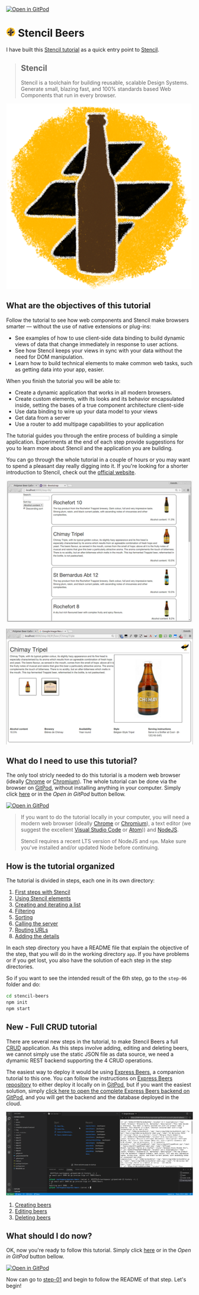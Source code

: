 [![Open in GitPod](https://gitpod.io/button/open-in-gitpod.svg)](https://gitpod.io/#https://github.com/LostInBrittany/stencil-beers)

# ![Stencil Beers icon](./img/logo-25px.png)  Stencil Beers

I have built this [Stencil tutorial](https://github.com/LostInBrittany/stencil-beers) as a quick entry point to [Stencil](https://stenciljs.com/). 


> ## Stencil
> Stencil is a toolchain for building reusable, scalable Design Systems. Generate small, blazing fast, and 100% standards based Web Components that run in every browser.

![Logo](./img/logo-500px.png)

## What are the objectives of this tutorial

Follow the tutorial to see how web components and Stencil make browsers smarter — without the use of native extensions or plug-ins:

+ See examples of how to use client-side data binding to build dynamic views of data that change immediately in response to user actions.
+ See how Stencil keeps your views in sync with your data without the need for DOM manipulation.
+ Learn how to build technical elements to make common web tasks, such as getting data into your app, easier.

When you finish the tutorial you will be able to:

+ Create a dynamic application that works in all modern browsers.
+ Create custom elements, with its looks and its behavior encapsulated inside, setting the bases of a true component architecture client-side
+ Use data binding to wire up your data model to your views
+ Get data from a server
+ Use a router to add multipage capabilities to your application

The tutorial guides you through the entire process of building a simple application. Experiments at the end of each step provide suggestions for you to learn more about Stencil and the application you are building.

You can go through the whole tutorial in a couple of hours or you may want to spend a pleasant day really digging into it. If you're looking for a shorter introduction to Stencil, check out the [official website](https://stenciljs.com/).

![Screenshot](./img/stencil-beers-final.jpg)  

![Screenshot](./img/stencil-beers-final-details.jpg)

## What do I need to use this tutorial?

The only tool stricly needed to do this tutorial is a modern web browser (ideally [Chrome](https://www.google.com/chrome/) or [Chromium](https://www.chromium.org/)). The whole tutorial can be done via the browser on [GitPod](https://gitpod.io), without installing anything in your computer. Simply click [here](https://gitpod.io/#https://github.com/LostInBrittany/stencil-beers) or in the *Open in GitPod* button bellow. 

[![Open in GitPod](https://gitpod.io/button/open-in-gitpod.svg)](https://gitpod.io/#https://github.com/LostInBrittany/stencil-beers)

> If you want to do the tutorial locally in your computer, you will need  a modern web browser (ideally [Chrome](https://www.google.com/chrome/) or [Chromium](https://www.chromium.org/)), a text editor (we suggest the excellent [Visual Studio Code](https://code.visualstudio.com/) or [Atom](https://atom.io))) and [NodeJS](https://nodejs.org).
> 
> Stencil requires a recent LTS version of NodeJS and `npm`. Make sure you've installed and/or updated Node before continuing.

## How is the tutorial organized 

The tutorial is divided in steps, each one in its own directory:


1. [First steps with Stencil](./step-01/)
1. [Using Stencil elements](./step-02/)
1. [Creating and iterating a list](./step-03/)
1. [Filtering](./step-04/)
1. [Sorting](./step-05/)
1. [Calling the server](./step-06/)
1. [Routing URLs](./step-07/)
1. [Adding the details](./step-08/)

In each step directory you have a README file that explain the objective of the step, that you will do in the working directory `app`. If you have problems or if you get lost, you also have the solution of each step in the step directories. 

So if you want to see the intended result of  the 6th step, go to the `step-06` folder and do:

```bash
cd stencil-beers
npm init
npm start
```

## New - Full CRUD tutorial

There are several new steps in the tutorial, to make Stencil Beers a full [CRUD](https://en.wikipedia.org/wiki/Create,_read,_update_and_delete) application. As this steps involve adding, editing and deleting beers, we cannot simply use the static JSON file as data source, we need a dymamic REST backend supporting the 4 CRUD operations.

The easiest way to deploy it would be using [Express Beers](https://github.com/LostInBrittany/express-beers/), a companion tutorial to this one. You can follow the instructions on [Express Beers repository](https://github.com/LostInBrittany/express-beers/) to either deploy it locally on in [GitPod](https://gitpod.io), but if you want the easiest solution, simply [click here to open the complete Express Beers backend on GitPod](https://gitpod.io/#/https://github.com/LostInBrittany/express-beers/tree/serve), and you will get the backend and the database deployed in the cloud. 

![Deployed on GitPod](img/step-00-01.png)

1. [Creating beers](./step-09)
1. [Editing beers](./step-10)
1. [Deleting beers](./step-11)



## What should I do now?  

OK, now you're ready to follow this tutorial. Simply click [here](https://gitpod.io/#https://github.com/LostInBrittany/stencil-beers) or in the *Open in GitPod* button bellow. 

[![Open in GitPod](https://gitpod.io/button/open-in-gitpod.svg)](https://gitpod.io/#https://github.com/LostInBrittany/stencil-beers)

Now can go to [step-01](./step-01) and begin to follow the README of that step. Let's begin!
